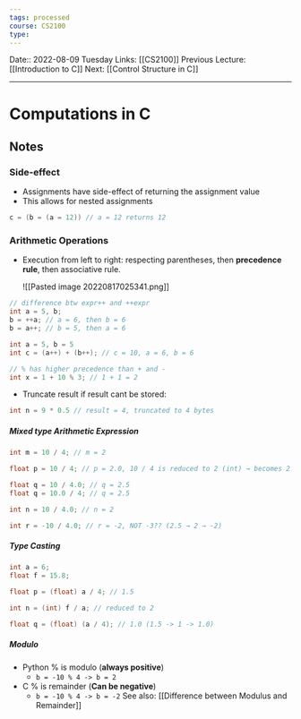 ```yaml
---
tags: processed
course: CS2100
type: 
---
```

Date:: 2022-08-09 Tuesday
Links: [[CS2100]]
Previous Lecture: [[Introduction to C]]
Next: [[Control Structure in C]]
- - -
# Computations in C

## Notes

### Side-effect
- Assignments have side-effect of returning the assignment value
- This allows for nested assignments

```C
c = (b = (a = 12)) // a = 12 returns 12
```

### Arithmetic Operations
- Execution from left to right: respecting parentheses, then **precedence rule**, then associative rule.

  ![[Pasted image 20220817025341.png]]

```C
// difference btw expr++ and ++expr
int a = 5, b;
b = ++a; // a = 6, then b = 6
b = a++; // b = 5, then a = 6

int a = 5, b = 5
int c = (a++) + (b++); // c = 10, a = 6, b = 6

// % has higher precedence than + and -
int x = 1 + 10 % 3; // 1 + 1 = 2
```
  
- Truncate result if result cant be stored:

```C
int n = 9 * 0.5 // result = 4, truncated to 4 bytes
```

##### Mixed type Arithmetic Expression

```C
int m = 10 / 4; // m = 2 

float p = 10 / 4; // p = 2.0, 10 / 4 is reduced to 2 (int) → becomes 2.0

float q = 10 / 4.0; // q = 2.5
float q = 10.0 / 4; // q = 2.5

int n = 10 / 4.0; // n = 2

int r = -10 / 4.0; // r = -2, NOT -3?? (2.5 → 2 → -2)
```

##### Type Casting

```C
int a = 6; 
float f = 15.8;

float p = (float) a / 4; // 1.5

int n = (int) f / a; // reduced to 2

float q = (float) (a / 4); // 1.0 (1.5 -> 1 -> 1.0)
```

##### Modulo 
- Python % is modulo (**always positive**)
	- `b = -10 % 4 -> b = 2`
- C % is remainder (**Can be negative**)
	- `b = -10 % 4 -> b = -2`
See also: [[Difference between Modulus and Remainder]]




